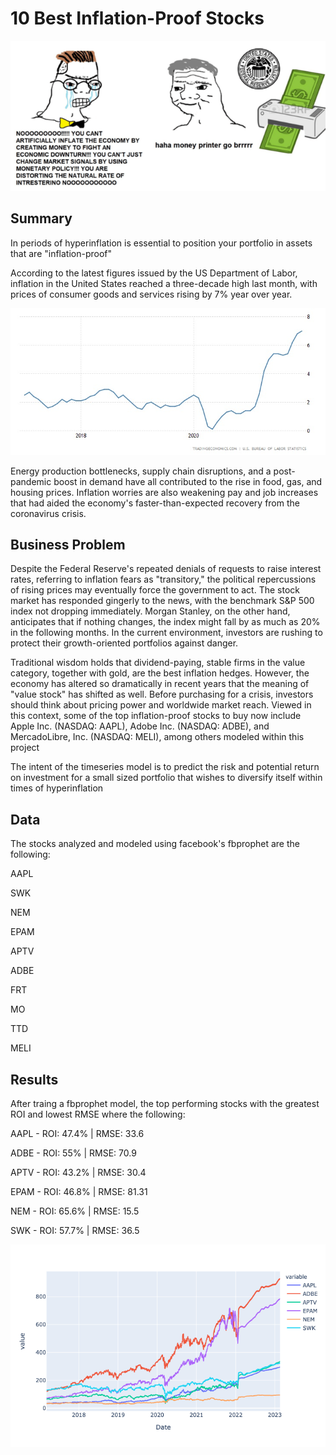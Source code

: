 # 10 Best Inflation-Proof Stocks

![alt text](data/brr.png)

## Summary

In periods of hyperinflation is essential to position your portfolio in assets that are "inflation-proof"

According to the latest figures issued by the US Department of Labor, inflation in the United States reached a three-decade high last month, with prices of consumer goods and services rising by 7% year over year.

![Inflation since 2017](data/united-states-inflation-cpi.jpg)

Energy production bottlenecks, supply chain disruptions, and a post-pandemic boost in demand have all contributed to the rise in food, gas, and housing prices. Inflation worries are also weakening pay and job increases that had aided the economy's faster-than-expected recovery from the coronavirus crisis.

## Business Problem

Despite the Federal Reserve's repeated denials of requests to raise interest rates, referring to inflation fears as "transitory," the political repercussions of rising prices may eventually force the government to act. The stock market has responded gingerly to the news, with the benchmark S&amp;P 500 index not dropping immediately. Morgan Stanley, on the other hand, anticipates that if nothing changes, the index might fall by as much as 20% in the following months. In the current environment, investors are rushing to protect their growth-oriented portfolios against danger.




Traditional wisdom holds that dividend-paying, stable firms in the value category, together with gold, are the best inflation hedges. However, the economy has altered so dramatically in recent years that the meaning of "value stock" has shifted as well. Before purchasing for a crisis, investors should think about pricing power and worldwide market reach. Viewed in this context, some of the top inflation-proof stocks to buy now include Apple Inc. (NASDAQ: AAPL), Adobe Inc. (NASDAQ: ADBE), and MercadoLibre, Inc. (NASDAQ: MELI), among others modeled within this project

The intent of the timeseries model is to predict the risk and potential return on investment for a small sized portfolio that wishes to diversify itself within times of hyperinflation

## Data

The stocks analyzed and modeled using facebook's fbprophet are the following:

AAPL

SWK

NEM

EPAM

APTV

ADBE

FRT

MO

TTD

MELI


## Results

After traing a fbprophet model, the top performing stocks with the greatest ROI and lowest RMSE where the following:

AAPL - ROI: 47.4% | RMSE: 33.6

ADBE - ROI: 55% | RMSE: 70.9

APTV - ROI: 43.2% | RMSE: 30.4

EPAM - ROI: 46.8% | RMSE: 81.31

NEM - ROI: 65.6% | RMSE: 15.5

SWK - ROI: 57.7% | RMSE: 36.5

![alt text](data/stocksplot.png)

